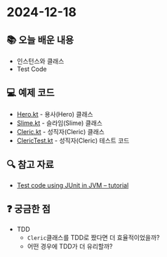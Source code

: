# 2024-12-18

## 📚 오늘 배운 내용

- 인스턴스와 클래스
- Test Code

## 💻 예제 코드

- [Hero.kt](../../main/kotlin/day03/Hero.kt) - 용사(Hero) 클래스
- [Slime.kt](../../main/kotlin/day03/Slime.kt) - 슬라임(Slime) 클래스
- [Cleric.kt](../../main/kotlin/day03/Cleric.kt) - 성직자(Cleric) 클래스
- [ClericTest.kt](../../test/kotlin/day03/ClericTest.kt) - 성직자(Cleric) 테스트 코드

## 🔍 참고 자료

- [Test code using JUnit in JVM – tutorial](https://kotlinlang.org/docs/jvm-test-using-junit.html)

## ❓ 궁금한 점

- TDD
    - `Cleric`클래스를 TDD로 짰다면 더 효율적이었을까?
    - 어떤 경우에 TDD가 더 유리할까?